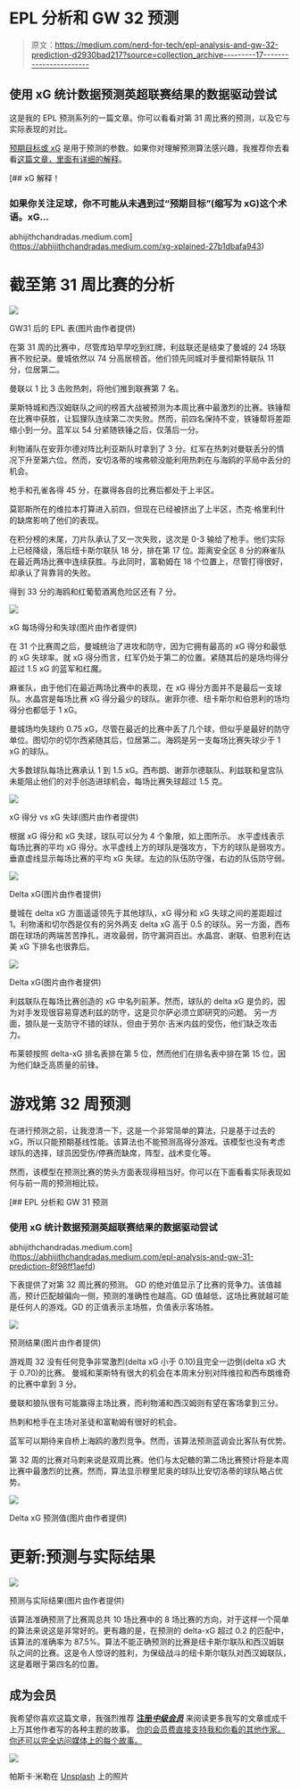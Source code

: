 # EPL 分析和 GW 32 预测

> 原文：<https://medium.com/nerd-for-tech/epl-analysis-and-gw-32-prediction-d2930bad217?source=collection_archive---------17----------------------->

## 使用 xG 统计数据预测英超联赛结果的数据驱动尝试

这是我的 EPL 预测系列的一篇文章。你可以看看对第 31 周比赛的预测，以及它与实际表现的对比。

[预期目标或 xG](/@abhijithchandradas/xg-xplained-27b1dbafa943) 是用于预测的参数。如果你对理解预测算法感兴趣，我推荐你去看看[这篇文章，里面有详细的解释](https://towardsdatascience.com/epl-2020-21-season-analysis-and-prediction-5502e20dce26)。

 [## xG 解释！

### 如果你关注足球，你不可能从未遇到过“预期目标”(缩写为 xG)这个术语。xG…

abhijithchandradas.medium.com](https://abhijithchandradas.medium.com/xg-xplained-27b1dbafa943) 

# 截至第 31 周比赛的分析

![](img/62b6a580e45e4c69b69eabfe06586c32.png)

GW31 后的 EPL 表(图片由作者提供)

在第 31 周的比赛中，尽管库珀早早吃到红牌，利兹联还是结束了曼城的 24 场联赛不败纪录。曼城依然以 74 分高居榜首。他们领先同城对手曼彻斯特联队 11 分，位居第二。

曼联以 1 比 3 击败热刺，将他们推到联赛第 7 名。

莱斯特城和西汉姆联队之间的榜首大战被预测为本周比赛中最激烈的比赛。铁锤帮在比赛中获胜，让狐狸队连续第二次失败。然而，前四名保持不变，铁锤帮将差距缩小到一分。蓝军以 54 分紧随铁锤之后，仅落后一分。

利物浦队在安菲尔德对阵比利亚斯队时拿到了 3 分。红军在热刺对曼联丢分的情况下升至第六位。然而，安切洛蒂的埃弗顿没能利用热刺在与海鸥的平局中丢分的机会。

枪手和孔雀各得 45 分，在赢得各自的比赛后都处于上半区。

莫耶斯所在的维拉本打算进入前四，但现在已经被挤出了上半区，杰克·格里利什的缺席影响了他们的表现。

在积分榜的末尾，刀片队承认了又一次失败，这次是 0-3 输给了枪手。他们实际上已经降级，落后纽卡斯尔联队 18 分，排在第 17 位。距离安全区 8 分的麻雀队在最近两场比赛中连续获胜。与此同时，富勒姆在 18 个位置上，尽管打得很好，却承认了背靠背的失败。

得到 33 分的海鸥和红葡萄酒离危险区还有 7 分。

![](img/020aed5bd9b4dc397785352fdf84a351.png)

xG 每场得分和失球(图片由作者提供)

在 31 个比赛周之后，曼城统治了进攻和防守，因为它拥有最高的 xG 得分和最低的 xG 失球率。就 xG 得分而言，红军仍处于第二的位置。紧随其后的是场均得分超过 1.5 xG 的蓝军和红魔。

麻雀队，由于他们在最近两场比赛中的表现，在 xG 得分方面并不是最后一支球队。水晶宫是每场比赛 xG 得分最少的球队。谢菲尔德、纽卡斯尔和伯恩利的场均得分也都低于 1 xG。

曼城场均失球约 0.75 xG，尽管在最近的比赛中丢了几个球，但似乎是最好的防守单位。图切尔的切尔西紧随其后，位居第二。海鸥是另一支每场比赛失球少于 1 xG 的球队。

大多数球队每场比赛承认 1 到 1.5 xG。西布朗、谢菲尔德联队、利兹联和皇宫队未能阻止他们的对手创造进球机会，每场比赛失球超过 1.5 克。

![](img/fd73e61069ab3d0d1dffa944702255c6.png)

xG 得分 vs xG 失球(图片由作者提供)

根据 xG 得分和 xG 失球，球队可以分为 4 个象限，如上图所示。
水平虚线表示每场比赛的平均 xG 得分。水平虚线上方的球队是强攻方，下方的球队是弱攻方。
垂直虚线显示每场比赛的平均 xG 失球。左边的队伍防守强，右边的队伍防守弱。

![](img/5017fc747b270dcc4017af89a725adb0.png)

Delta xG(图片由作者提供)

曼城在 delta xG 方面遥遥领先于其他球队，xG 得分和 xG 失球之间的差距超过 1。利物浦和切尔西是仅有的另外两支 delta xG 高于 0.5 的球队。另一方面，西布朗在球场的两端苦苦挣扎，进攻最弱，防守漏洞百出。水晶宫、谢联、伯恩利在达美 xG 下排名也很靠后。

![](img/76117cc6bb784f06edc99251b4bd6c68.png)

Delta xG(图片由作者提供)

利兹联队在每场比赛创造的 xG 中名列前茅。然而，球队的 delta xG 是负的，因为对手发现很容易穿透利兹的防守，这是贝尔萨必须立即研究的问题。
另一方面，狼队是一支防守不错的球队，但由于劳尔·吉米内兹的受伤，他们缺乏攻击力。

布莱顿按照 delta-xG 排名表排在第 5 位，然而他们在排名表中排在第 15 位，因为他们缺乏高质量的前锋。

# 游戏第 32 周预测

在进行预测之前，让我澄清一下，这是一个非常简单的算法，只是基于过去的 xG，所以只能预期基线性能。该算法也不能预测高得分游戏。该模型也没有考虑球队的选择，球员因受伤/停赛而缺席，阵型，战术变化等。

然而，该模型在预测比赛的势头方面表现得相当好。你可以在下面看看实际表现如何与前一周的预测相比较。

[](https://abhijithchandradas.medium.com/epl-analysis-and-gw-31-prediction-8f98ff1aefd) [## EPL 分析和 GW 31 预测

### 使用 xG 统计数据预测英超联赛结果的数据驱动尝试

abhijithchandradas.medium.com](https://abhijithchandradas.medium.com/epl-analysis-and-gw-31-prediction-8f98ff1aefd) 

下表提供了对第 32 周比赛的预测。
GD 的绝对值显示了比赛的竞争力。该值越高，预计匹配越偏向一侧，预测的准确性也越高。GD 值越低，这场比赛就越可能是任何人的游戏。GD 的正值表示主场胜，负值表示客场胜。

![](img/cfb253f1b3f73c8ec017e27521912d5b.png)

预测结果(图片由作者提供)

游戏周 32 没有任何竞争非常激烈(delta xG 小于 0.10)且完全一边倒(delta xG 大于 0.70)的比赛。
曼城和莱斯特有很大的机会在本周末分别对阵维拉和西布朗维奇的比赛中拿到 3 分。

曼联和狼队很有可能赢得主场比赛，而利物浦和西汉姆则有望在客场拿到三分。

热刺和枪手在主场对圣徒和富勒姆有很好的机会。

蓝军可以期待来自桥上海鸥的激烈竞争。然而，该算法预测蓝调会比客队有优势。

第 32 周的比赛对马刺来说是双周比赛。他们与太妃糖的第二场比赛预计将是本周比赛中最激烈的比赛。然而，算法显示穆里尼奥的球队比安切洛蒂的球队略占优势。

![](img/1b490c8a09c882bffa8744fcdf31f509.png)

Delta xG 预测值(图片由作者提供)

# 更新:预测与实际结果

![](img/18cbb5a75e612cfb4698bc07eb33a674.png)

预测与实际结果(图片由作者提供)

该算法准确预测了比赛周总共 10 场比赛中的 8 场比赛的方向，对于这样一个简单的算法来说这是非常好的。更有趣的是，在预测的 delta-xG 超过 0.2 的匹配中，该算法的准确率为 87.5%。算法不能正确预测的比赛是纽卡斯尔联队和西汉姆联队之间的比赛。这是令人惊讶的胜利，为保级战斗的纽卡斯尔联队对西汉姆联队，这是着眼于第四名的位置。

## 成为会员

我希望你喜欢这篇文章，我强烈推荐 [**注册*中级会员***](https://abhijithchandradas.medium.com/membership) 来阅读更多我写的文章或成千上万其他作者写的各种主题的故事。
[你的会员费直接支持我和你看的其他作家。你还可以完全访问媒体上的每个故事。](https://abhijithchandradas.medium.com/membership)

![](img/72126f1100ed3ab2d5f548ee4398ca35.png)

帕斯卡·米勒在 [Unsplash](https://unsplash.com?utm_source=medium&utm_medium=referral) 上的照片